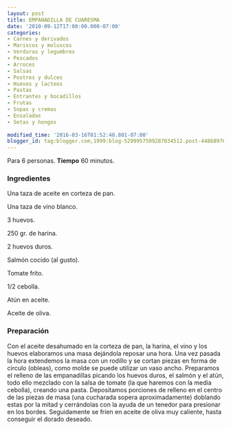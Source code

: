 ```yaml
---
layout: post
title: EMPANADILLA DE CUARESMA
date: '2010-09-12T17:00:00.000-07:00'
categories:
- Carnes y derivados
- Mariscos y moluscos
- Verduras y legumbres
- Pescados
- Arroces
- Salsas
- Postres y dulces
- Huevos y lacteos
- Pastas
- Entrantes y bocadillos
- Frutas
- Sopas y cremas
- Ensaladas
- Setas y hongos
 
modified_time: '2016-03-16T01:52:48.801-07:00'
blogger_id: tag:blogger.com,1999:blog-5299957599287034512.post-4486897695215554432
---
```


Para 6 personas.
<b>Tiempo</b> 60 minutos.

<h3>Ingredientes</h3>

Una taza de aceite en corteza de pan.

Una taza de vino blanco.

3 huevos.

250 gr. de harina.

2 huevos duros.

Salmón cocido (al gusto).

Tomate frito.

1/2 cebolla.

Atún en aceite.

Aceite de oliva.

<h3>Preparación</h3>

Con el aceite desahumado en la corteza de pan, la harina, el vino y los huevos elaboramos una masa dejándola reposar una hora. Una vez pasada la hora extendemos la masa con un rodillo y se cortan piezas en forma de circulo (obleas), como molde se puede utilizar un vaso ancho. Preparamos el relleno de las empanadillas picando los huevos duros, el salmón y el atún, todo ello mezclado con la salsa de tomate (la que haremos con la media cebolla), creando una pasta. Depositamos porciones de relleno en el centro de las piezas de masa (una cucharada sopera aproximadamente) doblando estas por la mitad y cerrándolas con la ayuda de un tenedor para presionar en los bordes. Seguidamente se fríen en aceite de oliva muy caliente, hasta conseguir el dorado deseado.

